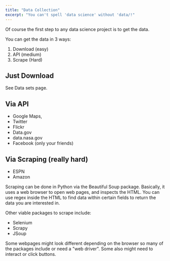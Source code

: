 ```yaml
---
title: "Data Collection"
excerpt: "You can't spell 'data science' without 'data/!"
---
```


Of course the first step to any data science project is to get the data.

You can get the data in 3 ways:
1) Download (easy)
2) API (medium)
3) Scrape (Hard)

## Just Download
See Data sets page.


## Via API
- Google Maps,
- Twitter
- Flickr
- Data.gov
- data.nasa.gov
- Facebook (only your friends)



## Via Scraping (really hard)
- ESPN
- Amazon

Scraping can be done in Python via the Beautiful Soup package. Basically, it uses a web browser to open web pages, and inspects the HTML. You can use regex inside the HTML to find data within certain fields to return the data you are interested in.

Other viable packages to scrape include:
- Selenium
- Scrapy
- JSoup

Some webpages might look different depending on the browser so many of the packages include or need a "web driver". Some also might need to interact or click buttons. 
